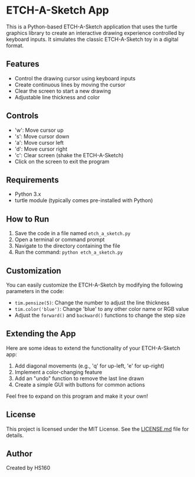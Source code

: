 # ETCH-A-Sketch App

This is a Python-based ETCH-A-Sketch application that uses the turtle graphics library to create an interactive drawing experience controlled by keyboard inputs. It simulates the classic ETCH-A-Sketch toy in a digital format.

## Features

- Control the drawing cursor using keyboard inputs
- Create continuous lines by moving the cursor
- Clear the screen to start a new drawing
- Adjustable line thickness and color

## Controls

- 'w': Move cursor up
- 's': Move cursor down
- 'a': Move cursor left
- 'd': Move cursor right
- 'c': Clear screen (shake the ETCH-A-Sketch)
- Click on the screen to exit the program

## Requirements

- Python 3.x
- turtle module (typically comes pre-installed with Python)

## How to Run

1. Save the code in a file named `etch_a_sketch.py`
2. Open a terminal or command prompt
3. Navigate to the directory containing the file
4. Run the command: `python etch_a_sketch.py`

## Customization

You can easily customize the ETCH-A-Sketch by modifying the following parameters in the code:

- `tim.pensize(5)`: Change the number to adjust the line thickness
- `tim.color('blue')`: Change 'blue' to any other color name or RGB value
- Adjust the `forward()` and `backward()` functions to change the step size

## Extending the App

Here are some ideas to extend the functionality of your ETCH-A-Sketch app:

1. Add diagonal movements (e.g., 'q' for up-left, 'e' for up-right)
2. Implement a color-changing feature
3. Add an "undo" function to remove the last line drawn
4. Create a simple GUI with buttons for common actions

Feel free to expand on this program and make it your own!

## License

This project is licensed under the MIT License. See the [LICENSE.md](LICENSE.md) file for details.

## Author

Created by HS160
